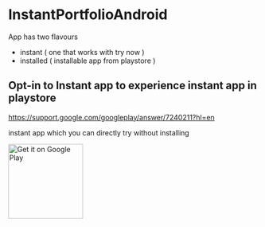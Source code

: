 # InstantPortfolioAndroid

App has two flavours 

- instant ( one that works with try now )
- installed ( installable app from playstore )


## Opt-in to Instant app to experience instant app in playstore
https://support.google.com/googleplay/answer/7240211?hl=en

instant app which you can directly try without installing

<a href='https://play.google.com/store/apps/details?id=com.prudhvir3ddy.portfolio'><img alt='Get it on Google Play' src='https://play.google.com/intl/en_us/badges/images/generic/en_badge_web_generic.png' width = "150px"/></a>
